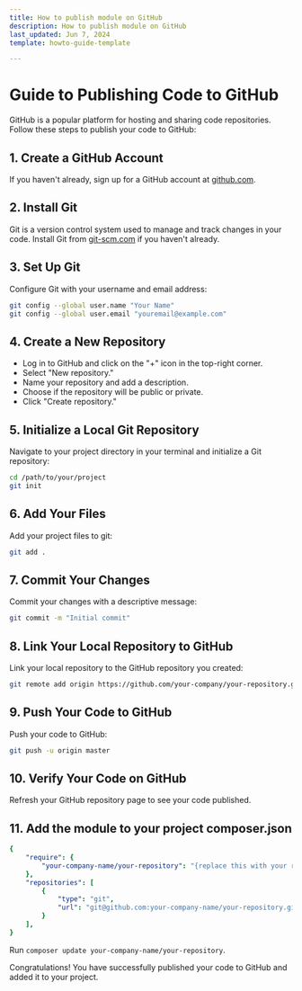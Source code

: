 ```yaml
---
title: How to publish module on GitHub
description: How to publish module on GitHub
last_updated: Jun 7, 2024
template: howto-guide-template

---
```


# Guide to Publishing Code to GitHub

GitHub is a popular platform for hosting and sharing code repositories. Follow these steps to publish your code to GitHub:

## 1. Create a GitHub Account

If you haven't already, sign up for a GitHub account at [github.com](https://github.com/).

## 2. Install Git

Git is a version control system used to manage and track changes in your code. Install Git from [git-scm.com](https://git-scm.com/) if you haven't already.

## 3. Set Up Git

Configure Git with your username and email address:

```bash
git config --global user.name "Your Name"
git config --global user.email "youremail@example.com"
```

## 4. Create a New Repository

- Log in to GitHub and click on the "+" icon in the top-right corner.
- Select "New repository."
- Name your repository and add a description.
- Choose if the repository will be public or private.
- Click "Create repository."

## 5. Initialize a Local Git Repository

Navigate to your project directory in your terminal and initialize a Git repository:

```bash
cd /path/to/your/project
git init
```

## 6. Add Your Files

Add your project files to git:

```bash
git add .
```

## 7. Commit Your Changes

Commit your changes with a descriptive message:

```bash
git commit -m "Initial commit"
```

## 8. Link Your Local Repository to GitHub

Link your local repository to the GitHub repository you created:

```bash
git remote add origin https://github.com/your-company/your-repository.git
```

## 9. Push Your Code to GitHub

Push your code to GitHub:

```bash
git push -u origin master
```

## 10. Verify Your Code on GitHub

Refresh your GitHub repository page to see your code published.

## 11. Add the module to your project composer.json

```yaml
{
    "require": {
        "your-company-name/your-repository": "{replace this with your repo latest release version}"
    },
    "repositories": [
        {
            "type": "git",
            "url": "git@github.com:your-company-name/your-repository.git"
        }
    ],
}
```

Run `composer update your-company-name/your-repository`.

Congratulations! You have successfully published your code to GitHub and added it to your project.